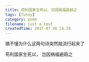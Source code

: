 ```yaml
---
title: 苟利国家生死以，岂因祸福避趋之
tags: [funny]
category: poem
filename: just a test
createdTime: 2017-07-30 14:10
---
```

搞不懂为什么这两句诗突然就流行起来了

苟利国家生死以，
岂因祸福避趋之